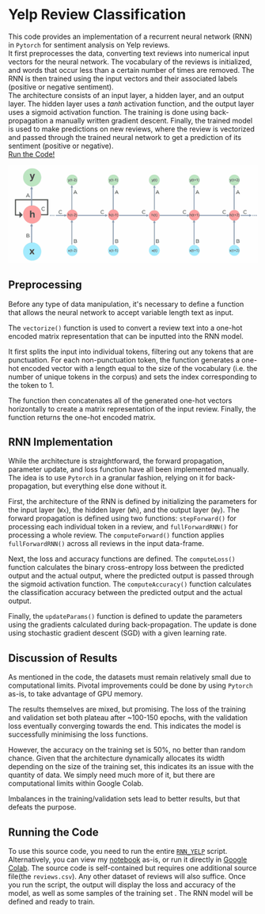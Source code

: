 # Yelp Review Classification

This code provides an implementation of a recurrent neural network (RNN) in `Pytorch` for sentiment analysis on Yelp reviews. <br>
It first preprocesses the data, converting text reviews into numerical input vectors for the neural network. The vocabulary of the reviews is initialized, and words that occur less than a certain number of times are removed. The RNN is then trained using the input vectors and their associated labels (positive or negative sentiment).<br>
The architecture consists of an input layer, a hidden layer, and an output layer. The hidden layer uses a $tanh$ activation function, and the output layer uses a sigmoid activation function. The training is done using back-propagation a manually written gradient descent. Finally, the trained model is used to make predictions on new reviews, where the review is vectorized and passed through the trained neural network to get a prediction of its sentiment (positive or negative).<br>
[Run the Code!](#running-the-code)

![rnn_cascade](rnn_cascade.gif)

## Preprocessing
Before any type of data manipulation, it's necessary to define a function that allows the neural network to accept variable length text as input.

The `vectorize()` function is used to convert a review text into a one-hot encoded matrix representation that can be inputted into the RNN model.

It first splits the input into individual tokens, filtering out any tokens that are punctuation. For each non-punctuation token, the function generates a one-hot encoded vector with a length equal to the size of the vocabulary (i.e. the number of unique tokens in the corpus) and sets the index corresponding to the token to 1.

The function then concatenates all of the generated one-hot vectors horizontally to create a matrix representation of the input review. Finally, the function returns the one-hot encoded matrix.

## RNN Implementation
While the architecture is straightforward, the forward propagation, parameter update, and loss function have all been implemented manually.<br>
The idea is to use `Pytorch` in a granular fashion, relying on it for back-propagation, but everything else done without it.

First, the architecture of the RNN is defined by initializing the parameters for the input layer (`Wx`), the hidden layer (`Wh`), and the output layer (`Wy`). The forward propagation is defined using two functions: `stepForward()` for processing each individual token in a review, and `fullForwardRNN()` for processing a whole review. The `computeForward()` function applies `fullForwardRNN()` across all reviews in the input data-frame.

Next, the loss and accuracy functions are defined. The `computeLoss()` function calculates the binary cross-entropy loss between the predicted output and the actual output, where the predicted output is passed through the sigmoid activation function. The `computeAccuracy()` function calculates the classification accuracy between the predicted output and the actual output.

Finally, the `updateParams()` function is defined to update the parameters using the gradients calculated during back-propagation. The update is done using stochastic gradient descent (SGD) with a given learning rate.

## Discussion of Results
As mentioned in the code, the datasets must remain relatively small due to computational limits. Pivotal improvements could be done by using `Pytorch` as-is, to take advantage of GPU memory.

The results themselves are mixed, but promising. The loss of the training and validation set both plateau after ~100-150 epochs, with the validation loss eventually converging towards the end.
This indicates the model is successfully minimising the loss functions.

However, the accuracy on the training set is 50%, no better than random chance. Given that the architecture dynamically allocates its width depending on the size of the training set, this indicates its an issue with the quantity of data. We simply need much more of it, but there are computational limits within Google Colab.

Imbalances in the training/validation sets lead to better results, but that defeats the purpose.

## Running the Code
To use this source code, you need to run the entire [`RNN_YELP`](RNN_YELP.ipynb) script.
Alternatively, you can view my [notebook](RNN_YELP.ipynb) as-is, or run it directly in [Google Colab](https://colab.research.google.com/github/Alexis-Georganopoulos/Sentiment_Classifier/blob/main/RNN_YELP.ipynb).
The source code is self-contained but requires one additional source file(the `reviews.csv`). Any other dataset of reviews will also suffice.
 Once you run the script, the output will display the loss and accuracy of the model, as well as some samples of the training set . The RNN model will be defined and ready to train.
